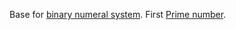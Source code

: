 Base for [binary numeral system](https://en.wikipedia.org/wiki/Binary_number).
First [Prime number](https://en.wikipedia.org/wiki/Prime_number).
